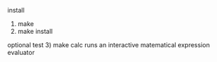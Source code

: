 install
1) make 
2) make install

optional test
3) make calc
runs an interactive matematical expression evaluator
